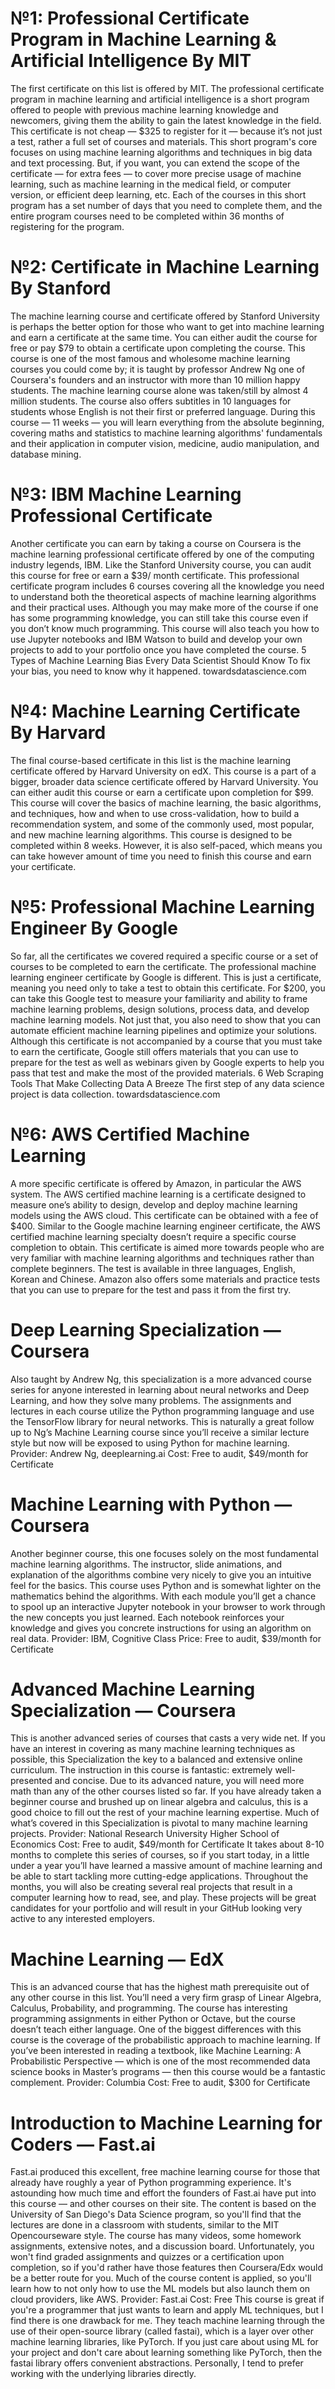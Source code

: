 # №1: Professional Certificate Program in Machine Learning & Artificial Intelligence By MIT
The first certificate on this list is offered by MIT. The professional certificate program in machine learning and artificial intelligence is a short program offered to people with previous machine learning knowledge and newcomers, giving them the ability to gain the latest knowledge in the field.
This certificate is not cheap — $325 to register for it — because it’s not just a test, rather a full set of courses and materials. This short program's core focuses on using machine learning algorithms and techniques in big data and text processing. But, if you want, you can extend the scope of the certificate — for extra fees — to cover more precise usage of machine learning, such as machine learning in the medical field, or computer version, or efficient deep learning, etc.
Each of the courses in this short program has a set number of days that you need to complete them, and the entire program courses need to be completed within 36 months of registering for the program.

# №2: Certificate in Machine Learning By Stanford
The machine learning course and certificate offered by Stanford University is perhaps the better option for those who want to get into machine learning and earn a certificate at the same time. You can either audit the course for free or pay $79 to obtain a certificate upon completing the course.
This course is one of the most famous and wholesome machine learning courses you could come by; it is taught by professor Andrew Ng one of Coursera's founders and an instructor with more than 10 million happy students. The machine learning course alone was taken/still by almost 4 million students. The course also offers subtitles in 10 languages for students whose English is not their first or preferred language.
During this course — 11 weeks — you will learn everything from the absolute beginning, covering maths and statistics to machine learning algorithms' fundamentals and their application in computer vision, medicine, audio manipulation, and database mining.

# №3: IBM Machine Learning Professional Certificate
Another certificate you can earn by taking a course on Coursera is the machine learning professional certificate offered by one of the computing industry legends, IBM. Like the Stanford University course, you can audit this course for free or earn a $39/ month certificate.
This professional certificate program includes 6 courses covering all the knowledge you need to understand both the theoretical aspects of machine learning algorithms and their practical uses. Although you may make more of the course if one has some programming knowledge, you can still take this course even if you don’t know much programming.
This course will also teach you how to use Jupyter notebooks and IBM Watson to build and develop your own projects to add to your portfolio once you have completed the course.
5 Types of Machine Learning Bias Every Data Scientist Should Know
To fix your bias, you need to know why it happened.
towardsdatascience.com

# №4: Machine Learning Certificate By Harvard
The final course-based certificate in this list is the machine learning certificate offered by Harvard University on edX. This course is a part of a bigger, broader data science certificate offered by Harvard University. You can either audit this course or earn a certificate upon completion for $99.
This course will cover the basics of machine learning, the basic algorithms, and techniques, how and when to use cross-validation, how to build a recommendation system, and some of the commonly used, most popular, and new machine learning algorithms.
This course is designed to be completed within 8 weeks. However, it is also self-paced, which means you can take however amount of time you need to finish this course and earn your certificate.

# №5: Professional Machine Learning Engineer By Google
So far, all the certificates we covered required a specific course or a set of courses to be completed to earn the certificate. The professional machine learning engineer certificate by Google is different. This is just a certificate, meaning you need only to take a test to obtain this certificate.
For $200, you can take this Google test to measure your familiarity and ability to frame machine learning problems, design solutions, process data, and develop machine learning models. Not just that, you also need to show that you can automate efficient machine learning pipelines and optimize your solutions.
Although this certificate is not accompanied by a course that you must take to earn the certificate, Google still offers materials that you can use to prepare for the test as well as webinars given by Google experts to help you pass that test and make the most of the provided materials.
6 Web Scraping Tools That Make Collecting Data A Breeze
The first step of any data science project is data collection.
towardsdatascience.com

# №6: AWS Certified Machine Learning
A more specific certificate is offered by Amazon, in particular the AWS system. The AWS certified machine learning is a certificate designed to measure one’s ability to design, develop and deploy machine learning models using the AWS cloud. This certificate can be obtained with a fee of $400.
Similar to the Google machine learning engineer certificate, the AWS certified machine learning specialty doesn’t require a specific course completion to obtain. This certificate is aimed more towards people who are very familiar with machine learning algorithms and techniques rather than complete beginners.
The test is available in three languages, English, Korean and Chinese. Amazon also offers some materials and practice tests that you can use to prepare for the test and pass it from the first try.

# Deep Learning Specialization — Coursera
Also taught by Andrew Ng, this specialization is a more advanced course series for anyone interested in learning about neural networks and Deep Learning, and how they solve many problems.
The assignments and lectures in each course utilize the Python programming language and use the TensorFlow library for neural networks. This is naturally a great follow up to Ng’s Machine Learning course since you’ll receive a similar lecture style but now will be exposed to using Python for machine learning.
Provider: Andrew Ng, deeplearning.ai
Cost: Free to audit, $49/month for Certificate

# Machine Learning with Python — Coursera
Another beginner course, this one focuses solely on the most fundamental machine learning algorithms. The instructor, slide animations, and explanation of the algorithms combine very nicely to give you an intuitive feel for the basics.
This course uses Python and is somewhat lighter on the mathematics behind the algorithms. With each module you’ll get a chance to spool up an interactive Jupyter notebook in your browser to work through the new concepts you just learned. Each notebook reinforces your knowledge and gives you concrete instructions for using an algorithm on real data.
Provider: IBM, Cognitive Class
Price: Free to audit, $39/month for Certificate

# Advanced Machine Learning Specialization — Coursera
This is another advanced series of courses that casts a very wide net. If you have an interest in covering as many machine learning techniques as possible, this Specialization the key to a balanced and extensive online curriculum.
The instruction in this course is fantastic: extremely well-presented and concise. Due to its advanced nature, you will need more math than any of the other courses listed so far. If you have already taken a beginner course and brushed up on linear algebra and calculus, this is a good choice to fill out the rest of your machine learning expertise.
Much of what’s covered in this Specialization is pivotal to many machine learning projects.
Provider: National Research University Higher School of Economics
Cost: Free to audit, $49/month for Certificate
It takes about 8-10 months to complete this series of courses, so if you start today, in a little under a year you’ll have learned a massive amount of machine learning and be able to start tackling more cutting-edge applications.
Throughout the months, you will also be creating several real projects that result in a computer learning how to read, see, and play. These projects will be great candidates for your portfolio and will result in your GitHub looking very active to any interested employers.

# Machine Learning — EdX
This is an advanced course that has the highest math prerequisite out of any other course in this list. You’ll need a very firm grasp of Linear Algebra, Calculus, Probability, and programming. The course has interesting programming assignments in either Python or Octave, but the course doesn’t teach either language.
One of the biggest differences with this course is the coverage of the probabilistic approach to machine learning. If you’ve been interested in reading a textbook, like Machine Learning: A Probabilistic Perspective — which is one of the most recommended data science books in Master’s programs — then this course would be a fantastic complement.
Provider: Columbia
Cost: Free to audit, $300 for Certificate

# Introduction to Machine Learning for Coders — Fast.ai
Fast.ai produced this excellent, free machine learning course for those that already have roughly a year of Python programming experience.
It's astounding how much time and effort the founders of Fast.ai have put into this course — and other courses on their site. The content is based on the University of San Diego's Data Science program, so you'll find that the lectures are done in a classroom with students, similar to the MIT Opencourseware style.
The course has many videos, some homework assignments, extensive notes, and a discussion board. Unfortunately, you won't find graded assignments and quizzes or a certification upon completion, so if you'd rather have those features then Coursera/Edx would be a better route for you.
Much of the course content is applied, so you'll learn how to not only how to use the ML models but also launch them on cloud providers, like AWS.
Provider: Fast.ai
Cost: Free
This course is great if you're a programmer that just wants to learn and apply ML techniques, but I find there is one drawback for me. They teach machine learning through the use of their open-source library (called fastai), which is a layer over other machine learning libraries, like PyTorch.
If you just care about using ML for your project and don't care about learning something like PyTorch, then the fastai library offers convenient abstractions. Personally, I tend to prefer working with the underlying libraries directly.

